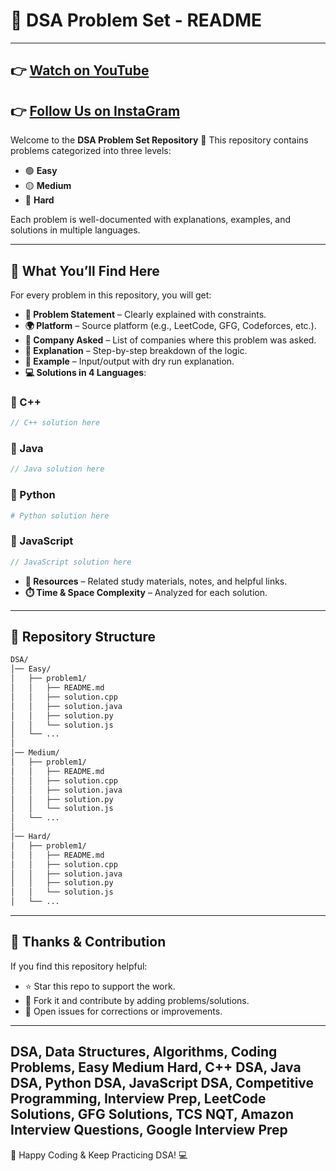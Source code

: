 # 📘 DSA Problem Set - README
---
👉 [Watch on YouTube](https://youtube.com/@codebash10010?si=_iT9ZHNks9ZaN4d5)
---
👉 [Follow Us on InstaGram](https://youtube.com/@codebash10010?si=_iT9ZHNks9ZaN4d5](https://www.instagram.com/codebash.official?utm_source=ig_web_button_share_sheet&igsh=ZDNlZDc0MzIxNw==))
---

Welcome to the **DSA Problem Set Repository** 🎯
This repository contains problems categorized into three levels:

- 🟢 **Easy**
- 🟡 **Medium**
- 🔴 **Hard**

Each problem is well-documented with explanations, examples, and solutions in multiple languages.

---

## 📑 What You’ll Find Here

For every problem in this repository, you will get:

- **📌 Problem Statement** – Clearly explained with constraints.
- **🌍 Platform** – Source platform (e.g., LeetCode, GFG, Codeforces, etc.).
- **🏢 Company Asked** – List of companies where this problem was asked.
- **📖 Explanation** – Step-by-step breakdown of the logic.
- **🧮 Example** – Input/output with dry run explanation.
- **💻 Solutions in 4 Languages**:

### 🔹 C++
```cpp
// C++ solution here
```

### 🔹 Java
```java
// Java solution here
```

### 🔹 Python
```python
# Python solution here
```

### 🔹 JavaScript
```javascript
// JavaScript solution here
```

- **🔗 Resources** – Related study materials, notes, and helpful links.
- **⏱️ Time & Space Complexity** – Analyzed for each solution.

---

## 📂 Repository Structure

```bash
DSA/
│── Easy/
│   ├── problem1/
│   │   ├── README.md
│   │   ├── solution.cpp
│   │   ├── solution.java
│   │   ├── solution.py
│   │   └── solution.js
│   └── ...
│
│── Medium/
│   ├── problem1/
│   │   ├── README.md
│   │   ├── solution.cpp
│   │   ├── solution.java
│   │   ├── solution.py
│   │   └── solution.js
│   └── ...
│
│── Hard/
│   ├── problem1/
│   │   ├── README.md
│   │   ├── solution.cpp
│   │   ├── solution.java
│   │   ├── solution.py
│   │   └── solution.js
│   └── ...
```

---

## 🙏 Thanks & Contribution

If you find this repository helpful:
- ⭐ Star this repo to support the work.
- 🍴 Fork it and contribute by adding problems/solutions.
- 📝 Open issues for corrections or improvements.


---
DSA, Data Structures, Algorithms, Coding Problems, Easy Medium Hard, C++ DSA, Java DSA, Python DSA, JavaScript DSA, Competitive Programming, Interview Prep, LeetCode Solutions, GFG Solutions, TCS NQT, Amazon Interview Questions, Google Interview Prep
---

🚀 Happy Coding & Keep Practicing DSA! 💻

